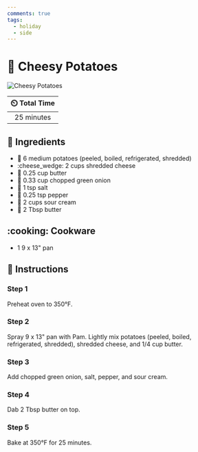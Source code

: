```yaml
---
comments: true
tags:
  - holiday
  - side
---
```

# :potato: Cheesy Potatoes

![Cheesy Potatoes](../assets/images/cheesy-potatoes.jpg)

| :timer_clock: Total Time |
|:-----------------------: |
| 25 minutes |

## :salt: Ingredients

- :potato: 6 medium potatoes (peeled, boiled, refrigerated, shredded)
- :cheese_wedge: 2 cups shredded cheese
- :butter: 0.25 cup butter
- :onion: 0.33 cup chopped green onion
- :salt: 1 tsp salt
- :salt: 0.25 tsp pepper
- :rice: 2 cups sour cream
- :butter: 2 Tbsp butter

## :cooking: Cookware

- 1 9 x 13" pan

## :pencil: Instructions

### Step 1

Preheat oven to 350°F.

### Step 2

Spray 9 x 13" pan with Pam. Lightly mix potatoes (peeled, boiled, refrigerated, shredded), shredded cheese, and 1/4 cup
butter.

### Step 3

Add chopped green onion, salt, pepper, and sour cream.

### Step 4

Dab 2 Tbsp butter on top.

### Step 5

Bake at 350°F for 25 minutes.
